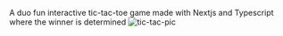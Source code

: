 A duo fun interactive tic-tac-toe game made with Nextjs and Typescript where the winner is determined
![tic-tac-pic](https://user-images.githubusercontent.com/72235523/224348623-317614cb-9500-4f05-9f89-2216fc8c9dd9.png)
